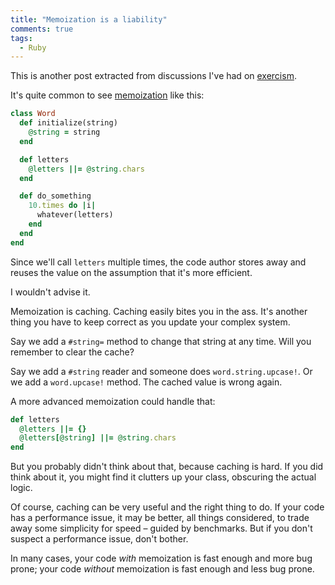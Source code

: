 ```yaml
---
title: "Memoization is a liability"
comments: true
tags:
  - Ruby
---
```


This is another post extracted from discussions I've had on [exercism](http://exercism.io).

It's quite common to see [memoization](http://en.wikipedia.org/wiki/Memoization) like this:

``` ruby
class Word
  def initialize(string)
    @string = string
  end

  def letters
    @letters ||= @string.chars
  end

  def do_something
    10.times do |i|
      whatever(letters)
    end
  end
end
```

Since we'll call `letters` multiple times, the code author stores away and reuses the value on the assumption that it's more efficient.

I wouldn't advise it.

Memoization is caching. Caching easily bites you in the ass. It's another thing you have to keep correct as you update your complex system.

Say we add a `#string=` method to change that string at any time. Will you remember to clear the cache?

Say we add a `#string` reader and someone does `word.string.upcase!`. Or we add a `word.upcase!` method. The cached value is wrong again.

A more advanced memoization could handle that:

``` ruby
def letters
  @letters ||= {}
  @letters[@string] ||= @string.chars
end
```

But you probably didn't think about that, because caching is hard. If you did think about it, you might find it clutters up your class, obscuring the actual logic.

Of course, caching can be very useful and the right thing to do. If your code has a performance issue, it may be better, all things considered, to trade away some simplicity for speed – guided by benchmarks. But if you don't suspect a performance issue, don't bother.

In many cases, your code *with* memoization is fast enough and more bug prone; your code *without* memoization is fast enough and less bug prone.
